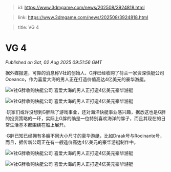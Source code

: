 > id: https://www.3dmgame.com/news/202508/3924818.html

> link: https://www.3dmgame.com/news/202508/3924818.html

> title: VG 4

# VG 4
_Published on Sat, 02 Aug 2025 09:51:56 GMT_

据外媒报道，可靠的消息称V社的创始人、G胖已经收购了荷兰一家资深快艇公司Oceanco，作为喜爱大海的男人正在打造价值高达4亿美元的豪华游艇。

![V社G胖收购快艇公司 喜爱大海的男人正打造4亿美元豪华游艇](https://img.3dmgame.com/uploads/images/news/20250802/1754128222_421932.webp)

![V社G胖收购快艇公司 喜爱大海的男人正打造4亿美元豪华游艇](https://img.3dmgame.com/uploads/images/news/20250802/1754128231_621698.png)

·玩家们或许没想到G胖除了游戏事业，还对海洋快艇事业感兴趣，据悉这也是G胖的投资策略的一环，实际上G胖的确是一位特别喜欢海洋的胖子，而且其现在的日常生活基本都围绕在船上展开。

·G胖已知已经拥有多艘不同大小尺寸的豪华游艇，比如Draak号与Rocinante号，而且，据传新公司正在有一艘造价高达4亿美元的豪华游艇制作中。

![V社G胖收购快艇公司 喜爱大海的男人正打造4亿美元豪华游艇](https://img.3dmgame.com/uploads/images/news/20250802/1754128287_926223.webp)

![V社G胖收购快艇公司 喜爱大海的男人正打造4亿美元豪华游艇](https://img.3dmgame.com/uploads/images/news/20250802/1754128287_559053.webp)
